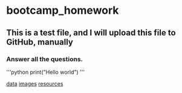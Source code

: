 # bootcamp_homework

## This is a test file, and I will upload this file to GitHub, manually

### Answer all the questions. 


'''python
print("Hello world")
'''

[data](data)
[images](images)
[resources](resources)
